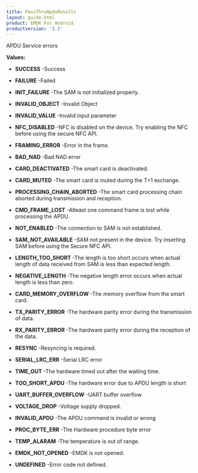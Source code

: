 ```yaml
---
title: PassThruApduResults
layout: guide.html
product: EMDK For Android
productversion: '2.3'
---
```


APDU Service errors

**Values:**

* **SUCCESS** -Success

* **FAILURE** -Failed

* **INIT_FAILURE** -The SAM is not initialized properly.

* **INVALID_OBJECT** -Invalid Object

* **INVALID_VALUE** -Invalid input parameter

* **NFC_DISABLED** -NFC is disabled on the device. Try enabling the NFC before using the
 secure NFC API.

* **FRAMING_ERROR** -Error in the frame.

* **BAD_NAD** -Bad NAD error

* **CARD_DEACTIVATED** -The smart card is deactivated.

* **CARD_MUTED** -The smart card is muted during the T=1 exchange.

* **PROCESSING_CHAIN_ABORTED** -The smart card processing chain aborted during transmission and
 reception.

* **CMD_FRAME_LOST** -Atleast one command frame is lost while processing the APDU.

* **NOT_ENABLED** -The connection to SAM is not established.

* **SAM_NOT_AVAILABLE** -SAM not present in the device. Try inserting SAM before using the Secure
 NFC API.

* **LENGTH_TOO_SHORT** -The length is too short occurs when actual length of data received from
 SAM is less than expected length.

* **NEGATIVE_LENGTH** -The negative length error occurs when actual length is less than zero.

* **CARD_MEMORY_OVERFLOW** -The memory overflow from the smart card.

* **TX_PARITY_ERROR** -The hardware parity error during the transmission of data.

* **RX_PARITY_ERROR** -The hardware parity error during the reception of the data.

* **RESYNC** -Resyncing is required.

* **SERIAL_LRC_ERR** -Serial LRC error

* **TIME_OUT** -The hardware timed out after the waiting time.

* **TOO_SHORT_APDU** -The hardware error due to APDU length is short

* **UART_BUFFER_OVERFLOW** -UART buffer overflow

* **VOLTAGE_DROP** -Voltage supply dropped.

* **INVALID_APDU** -The APDU command is invalid or wrong

* **PROC_BYTE_ERR** -The Hardware procedure byte error

* **TEMP_ALARAM** -The temperature is out of range.

* **EMDK_NOT_OPENED** -EMDK is not opened.

* **UNDEFINED** -Error code not defined.













